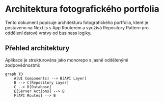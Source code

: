 # Architektura fotografického portfolia

Tento dokument popisuje architekturu fotografického portfolia, které je postaveno na Next.js s App Routerem a využívá Repository Pattern pro oddělení datové vrstvy od business logiky.

## Přehled architektury

Aplikace je strukturována jako monorepo s jasně oddělenými zodpovědnostmi:

```mermaid
graph TD
    A[UI Components] --> B[API Layer]
    B --> C[Repository Layer]
    C --> D[Database]
    E[Server Actions] --> B
    F[API Routes] --> B

